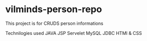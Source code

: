 # vilminds-person-repo

This project is for CRUDS person informations

Technilogies used
JAVA
JSP 
Servelet
MySQL
JDBC
HTMl & CSS
